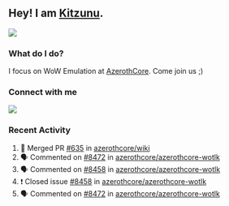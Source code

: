 ## Hey! I am [Kitzunu](https://Github.com/Kitzunu).

<!--<a href="https://github-readme-stats.kitzunu.vercel.app/api?username=Kitzunu&show_icons=true&theme=dark">
  <img align="center" src="https://github-readme-stats.kitzunu.vercel.app/api?username=Kitzunu&show_icons=true&theme=dark" />
</a>-->
<a href="https://github-readme-stats.kitzunu.vercel.app/api?username=Kitzunu&show_icons=true&theme=dark">
  <img align="center" src="https://github-readme-stats.vercel.app/api/top-langs/?username=Kitzunu&layout=compact&theme=dark" />
</a>

### What do I do?

I focus on WoW Emulation at [AzerothCore](https://Github.com/AzerothCore). Come join us ;)

### Connect with me
[![](https://img.shields.io/badge/AzerothCore%20Discord-Connect%20with%20me!-green)](https://discord.com/invite/gkt4y2x)

### Recent Activity

<!--START_SECTION:activity-->
1. 🎉 Merged PR [#635](https://github.com/azerothcore/wiki/pull/635) in [azerothcore/wiki](https://github.com/azerothcore/wiki)
2. 🗣 Commented on [#8472](https://github.com/azerothcore/azerothcore-wotlk/issues/8472) in [azerothcore/azerothcore-wotlk](https://github.com/azerothcore/azerothcore-wotlk)
3. 🗣 Commented on [#8458](https://github.com/azerothcore/azerothcore-wotlk/issues/8458) in [azerothcore/azerothcore-wotlk](https://github.com/azerothcore/azerothcore-wotlk)
4. ❗️ Closed issue [#8458](https://github.com/azerothcore/azerothcore-wotlk/issues/8458) in [azerothcore/azerothcore-wotlk](https://github.com/azerothcore/azerothcore-wotlk)
5. 🗣 Commented on [#8472](https://github.com/azerothcore/azerothcore-wotlk/issues/8472) in [azerothcore/azerothcore-wotlk](https://github.com/azerothcore/azerothcore-wotlk)
<!--END_SECTION:activity-->
